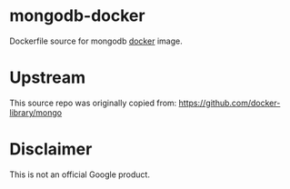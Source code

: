 mongodb-docker
============

Dockerfile source for mongodb [docker](https://docker.io) image.

# Upstream
This source repo was originally copied from:
https://github.com/docker-library/mongo

# Disclaimer
This is not an official Google product.
